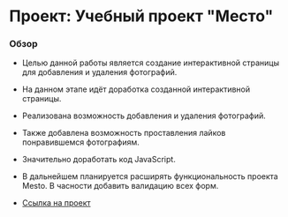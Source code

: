 # Проект: Учебный проект "Место"

### Обзор
* Целью данной работы является создание интерактивной страницы для добавления и удаления фотографий. 
* На данном этапе идёт доработка созданной интерактивной страницы.
* Реализована возможность добавления и удаления фотографий. 
* Также добавлена возможность проставления лайков понравившемся фотографиям.
* Значительно доработать код JavaScript. 
* В дальнейшем планируется расширять функциональность проекта Mesto. В часности добавить валидацию всех форм.



* [Ссылка на проект](https://arkel-tatiana.github.io/mesto/)


